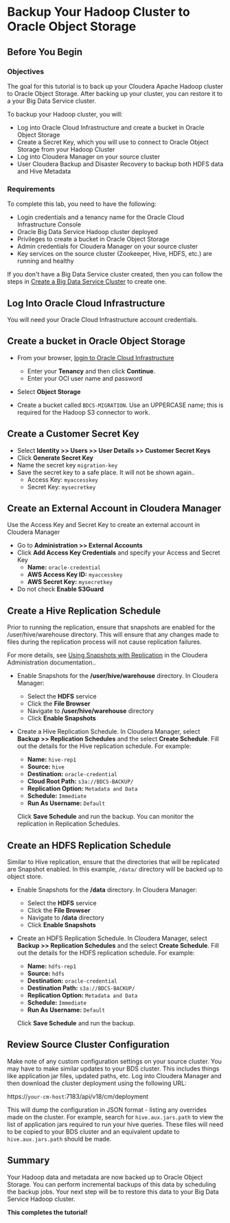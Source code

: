 # Backup Your Hadoop Cluster to Oracle Object Storage

## Before You Begin

### Objectives
The goal for this tutorial is to back up your Cloudera Apache Hadoop cluster to Oracle Object Storage.  After backing up your cluster, you can restore it to a your Big Data Service cluster.

To backup your Hadoop cluster, you will:
* Log into Oracle Cloud Infrastructure and create a bucket in Oracle Object Storage
* Create a Secret Key, which you will use to connect to Oracle Object Storage from your Hadoop Cluster
* Log into Cloudera Manager on your source cluster
* User Cloudera Backup and Disaster Recovery to backup both HDFS data and Hive Metadata

### Requirements

To complete this lab, you need to have the following:

* Login credentials and a tenancy name for the Oracle Cloud Infrastructure Console
* Oracle Big Data Service Hadoop cluster deployed 
* Privileges to create a bucket in Oracle Object Storage
* Admin credentials for Cloudera Manager on your source cluster
* Key services on the source cluster (Zookeeper, Hive, HDFS, etc.) are running and healthy

If you don't have a Big Data Service cluster created, then you can follow the steps in [Create a Big Data Service Cluster](../?create-cluster) to create one.


## Log Into Oracle Cloud Infrastructure
You will need your Oracle Cloud Infrastructure account credentials.
## Create a bucket in Oracle Object Storage

* From your browser, [login to Oracle Cloud Infrastructure](https://console.us-ashburn-1.oraclecloud.com/a/tenancy)
    * Enter your **Tenancy** and then click **Continue**.
    * Enter your OCI user name and password


* Select **Object Storage**

* Create a bucket called `BDCS-MIGRATION`.  Use an UPPERCASE name; this is required for the Hadoop S3 connector to work.

## Create a Customer Secret Key

* Select **Identity >> Users >> User Details >> Customer Secret Keys**
* Click **Generate Secret Key**
* Name the secret key `migration-key`
* Save the secret key to a safe place.  It will not be shown again..
    * Access Key: `myaccesskey`
    * Secret Key: `mysecretkey`


## Create an External Account in Cloudera Manager
Use the Access Key and Secret Key to create an external account in Cloudera Manager
* Go to **Administration >> External Accounts**
* Click **Add Access Key Credentials** and specify your Access and Secret Key
  * **Name:**  `oracle-credential`
  * **AWS Access Key ID:** `myaccesskey`
  * **AWS Secret Key:** `mysecretkey`
* Do not check **Enable S3Guard** 

## Create a Hive Replication Schedule
Prior to running the replication, ensure that snapshots are enabled for the /user/hive/warehouse directory.  This will ensure that any changes made to files during the replication process will not cause replication failures.

For more details, see [Using Snapshots with Replication](https://docs.cloudera.com/documentation/enterprise/5-15-x/topics/cm_bdr_snap_repl.html) in the Cloudera Administration documentation..

* Enable Snapshots for the **/user/hive/warehouse** directory.  In Cloudera Manager:
  * Select the **HDFS** service
  * Click the **File Browser**
  * Navigate to **/user/hive/warehouse** directory
  * Click **Enable Snapshots**

* Create a Hive Replication Schedule.  In Cloudera Manager, select **Backup >> Replication Schedules** and the select **Create Schedule**.  Fill out the details for the Hive replication schedule.  For example:

  * **Name:**  `hive-rep1`
  * **Source:** `hive`
  * **Destination:** `oracle-credential`
  * **Cloud Root Path:**  `s3a://BDCS-BACKUP/`
  * **Replication Option:**  `Metadata and Data`
  * **Schedule:** `Immediate`
  * **Run As Username:** `Default`
  
  Click **Save Schedule** and run the backup.  You can monitor the replication in Replication Schedules.

## Create an HDFS Replication Schedule
Similar to Hive replication, ensure that the directories that will be replicated are Snapshot enabled.  In this example, `/data/` directory will be backed up to object store.
* Enable Snapshots for the **/data** directory.  In Cloudera Manager:
  * Select the **HDFS** service
  * Click the **File Browser**
  * Navigate to **/data** directory
  * Click **Enable Snapshots**

* Create an HDFS Replication Schedule.  In Cloudera Manager, select **Backup >> Replication Schedules** and the select **Create Schedule**.  Fill out the details for the HDFS replication schedule.  For example:

  * **Name:**  `hdfs-rep1`
  * **Source:** `hdfs`
  * **Destination:** `oracle-credential`
  * **Destination Path:**  `s3a://BDCS-BACKUP/`
  * **Replication Option:**  `Metadata and Data`
  * **Schedule:** `Immediate`
  * **Run As Username:** `Default`
  
  Click **Save Schedule** and run the backup.

## Review Source Cluster Configuration
Make note of any custom configuration settings on your source cluster.  You may have to make similar updates to your BDS cluster.  This includes things like application jar files, updated paths, etc.  Log into Cloudera Manager and then download the cluster deployment using the following URL:
    
https://`your-cm-host`:7183/api/v18/cm/deployment

This will dump the configuration in JSON format - listing any overrides made on the cluster.  For example, search for `hive.aux.jars.path` to view the list of application jars required to run your hive queries.  These files will need to be copied to your BDS cluster and an equivalent update to `hive.aux.jars.path` should be made.
  

## Summary
Your Hadoop data and metadata are now backed up to Oracle Object Storage.  You can perform incremental backups of this data by scheduling the backup jobs.  Your next step will be to restore this data to your Big Data Service Hadoop cluster.

**This completes the tutorial!**
